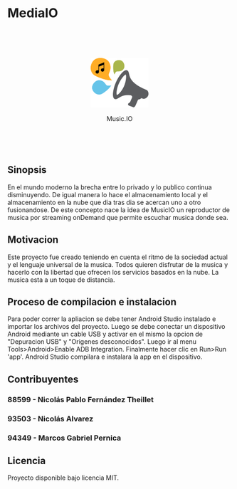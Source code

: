 # MediaIO

<br><br><br>
<p align="center">
<img src="https://github.com/MusicIO-Grupo2/androidUserApplication/blob/master/Media.io/logo.png">
</p>
<p align="center">Music.IO</p>
<br><br><br>

## Sinopsis

En el mundo moderno la brecha entre lo privado y lo publico continua disminuyendo. De igual manera lo hace el almacenamiento local y el almacenamiento en la nube que dia tras dia se acercan uno a otro fusionandose. De este concepto nace la idea de MusicIO un reproductor de musica por streaming onDemand que permite escuchar musica donde sea.   

## Motivacion

Este proyecto fue creado teniendo en cuenta el ritmo de la sociedad actual y el lenguaje universal de la musica. Todos quieren disfrutar de la musica y hacerlo con la libertad que ofrecen los servicios basados en la nube. La musica esta a un toque de distancia.

## Proceso de compilacion e instalacion

Para poder correr la apliacion se debe tener Android Studio instalado e importar los archivos del proyecto. Luego se debe conectar un dispositivo Android mediante un cable USB y activar en el mismo la opcion de "Depuracion USB" y "Origenes desconocidos".
Luego ir al menu Tools>Android>Enable ADB Integration. Finalmente hacer clic en Run>Run 'app'. Android Studio compilara e instalara la app en el dispositivo. 

## Contribuyentes

### 88599 - Nicolás Pablo Fernández Theillet
### 93503 - Nicolás Alvarez
### 94349 - Marcos Gabriel Pernica


## Licencia

Proyecto disponible bajo licencia MIT.
